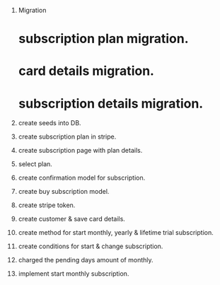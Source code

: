 1. Migration
   # subscription plan migration. 
   # card details migration. 
   # subscription details migration. 

2. create seeds into DB.   
3. create subscription plan in stripe.   
4. create subscription page with plan details.
5. select plan.
6. create confirmation model for subscription.
7. create buy subscription model.
8. create stripe token.
9. create customer & save card details.
10. create method for start monthly, yearly & lifetime trial subscription.
11. create conditions for start & change subscription.
12. charged the pending days amount of monthly.
13. implement start monthly subscription.